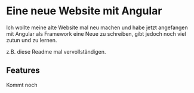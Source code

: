 # Eine neue Website mit Angular

Ich wollte meine alte Website mal neu machen und habe jetzt angefangen mit Angular als Framework eine Neue zu schreiben, gibt jedoch noch viel zutun und zu lernen.

z.B. diese Readme mal vervollständigen.

## Features

Kommt noch
